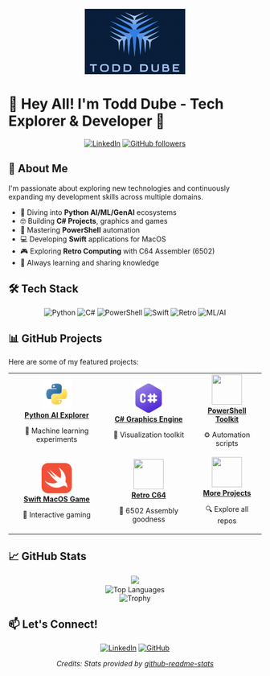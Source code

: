 <p align="center"><img src="https://github.com/todddube/todddube/blob/main/images/ToddDube_Logo.png?raw=true" width=200 height=130/></p>

# 👋 Hey All! I'm Todd Dube - Tech Explorer & Developer 🚀

<div align="center">
  
[![LinkedIn](https://img.shields.io/badge/LinkedIn-Todd_Dube-blue?style=for-the-badge&logo=linkedin)](https://www.linkedin.com/in/tdube/)
[![GitHub followers](https://img.shields.io/github/followers/todddube?style=for-the-badge&logo=github)](https://github.com/todddube)
  
</div>

## 🔭 About Me

I'm passionate about exploring new technologies and continuously expanding my development skills across multiple domains.

- 💭 Diving into **Python AI/ML/GenAI** ecosystems
- 🤓 Building **C# Projects**, graphics and games
- 🐚 Mastering **PowerShell** automation
- 💻 Developing **Swift** applications for MacOS
- 🎮 Exploring **Retro Computing** with C64 Assembler (6502)
- 🌱 Always learning and sharing knowledge

## 🛠️ Tech Stack

<div align="center">
  
![Python](https://img.shields.io/badge/Python-3776AB?style=for-the-badge&logo=python&logoColor=white)
![C#](https://img.shields.io/badge/C%23-239120?style=for-the-badge&logo=c-sharp&logoColor=white)
![PowerShell](https://img.shields.io/badge/PowerShell-5391FE?style=for-the-badge&logo=powershell&logoColor=white)
![Swift](https://img.shields.io/badge/Swift-FA7343?style=for-the-badge&logo=swift&logoColor=white)
![Retro](https://img.shields.io/badge/Retro-6502-yellow?style=for-the-badge)
![ML/AI](https://img.shields.io/badge/ML%2FAI-OpenAI-green?style=for-the-badge)

</div>

## 📊 GitHub Projects

Here are some of my featured projects:

<table>
  <tr>
    <td align="center">
      <a href="https://github.com/todddube/YOUR_PYTHON_PROJECT">
        <img src="https://raw.githubusercontent.com/github/explore/80688e429a7d4ef2fca1e82350fe8e3517d3494d/topics/python/python.png" width="60" height="60"/><br />
        <b>Python AI Explorer</b>
      </a>
      <p>🤖 Machine learning experiments</p>
    </td>
    <td align="center">
      <a href="https://github.com/todddube/YOUR_CSHARP_PROJECT">
        <img src="https://raw.githubusercontent.com/github/explore/80688e429a7d4ef2fca1e82350fe8e3517d3494d/topics/csharp/csharp.png" width="60" height="60"/><br />
        <b>C# Graphics Engine</b>
      </a>
      <p>🎨 Visualization toolkit</p>
    </td>
    <td align="center">
      <a href="https://github.com/todddube/YOUR_POWERSHELL_PROJECT">
        <img src="https://raw.githubusercontent.com/PowerShell/PowerShell/master/assets/ps_black_64.svg" width="60" height="60"/><br />
        <b>PowerShell Toolkit</b>
      </a>
      <p>⚙️ Automation scripts</p>
    </td>
  </tr>
  <tr>
    <td align="center">
      <a href="https://github.com/todddube/YOUR_SWIFT_PROJECT">
        <img src="https://raw.githubusercontent.com/github/explore/80688e429a7d4ef2fca1e82350fe8e3517d3494d/topics/swift/swift.png" width="60" height="60"/><br />
        <b>Swift MacOS Game</b>
      </a>
      <p>🎯 Interactive gaming</p>
    </td>
    <td align="center">
      <a href="https://github.com/todddube/YOUR_RETRO_PROJECT">
        <img src="https://upload.wikimedia.org/wikipedia/commons/thumb/4/48/C64_startup_animiert.gif/100px-C64_startup_animiert.gif" width="60" height="60"/><br />
        <b>Retro C64</b>
      </a>
      <p>👾 6502 Assembly goodness</p>
    </td>
    <td align="center">
      <a href="https://github.com/todddube/YOUR_OTHER_PROJECT">
        <img src="https://github.githubassets.com/images/modules/logos_page/GitHub-Mark.png" width="60" height="60"/><br />
        <b>More Projects</b>
      </a>
      <p>🔍 Explore all repos</p>
    </td>
  </tr>
</table>

## 📈 GitHub Stats

<div align="center">
  <picture>
    <source srcset="https://github-readme-stats.vercel.app/api?username=todddube&show_icons=true&theme=radical&border_color=30A3DC&bg_color=0D1117" media="(prefers-color-scheme: dark)"/>
    <source srcset="https://github-readme-stats.vercel.app/api?username=todddube&show_icons=true&theme=buefy" media="(prefers-color-scheme: light), (prefers-color-scheme:no-preference)"/>
    <img src="https://github-readme-stats.vercel.app/api?username=todddube&show_icons=true" />
  </picture>

  <br/>
  
  <img src="https://github-readme-stats.vercel.app/api/top-langs/?username=todddube&layout=compact&theme=radical&border_color=30A3DC&bg_color=0D1117" alt="Top Languages" />
  
  <br/>
  
  <img src="https://github-profile-trophy.vercel.app/?username=todddube&theme=darkhub&no-frame=true&row=1&column=7" alt="Trophy" />
</div>

## 📫 Let's Connect!

<div align="center">
  
[![LinkedIn](https://img.shields.io/badge/LinkedIn-Connect-blue?style=for-the-badge&logo=linkedin)](https://www.linkedin.com/in/tdube/)
[![GitHub](https://img.shields.io/badge/GitHub-Follow-181717?style=for-the-badge&logo=github)](https://github.com/todddube)
  
</div>

<p align="center">
  <i>Credits: Stats provided by <a href="https://github.com/anuraghazra/github-readme-stats">github-readme-stats</a></i>
</p>
